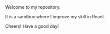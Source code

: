 Welcome to my repository.

It is a sandbox where I improve my skill in React.

Cheers! Have a good day!
